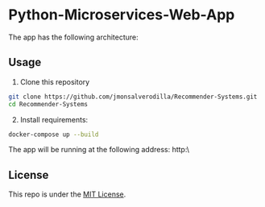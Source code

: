# Python-Microservices-Web-App

The app has the following architecture:


## Usage

1. Clone this repository

```bash
git clone https://github.com/jmonsalverodilla/Recommender-Systems.git
cd Recommender-Systems
```

2. Install requirements:

```bash
docker-compose up --build
```

The app will be running at the following address: http:\\
## License

This repo is under the [MIT License](LICENSE).